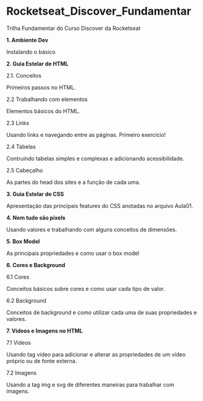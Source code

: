 # Rocketseat_Discover_Fundamentar

Trilha Fundamentar do Curso Discover da Rocketseat

**1. Ambiente Dev**

<p>Instalando o básico</p>

**2. Guia Estelar de HTML**

2.1. Conceitos
<p>Primeiros passos no HTML.</p>

2.2 Trabalhando com elementos
<p>Elementos básicos do HTML. </p>

2.3 Links
<p>Usando links e navegando entre as páginas. Primeiro exercício!</p>

2.4 Tabelas
<p>Contruindo tabelas simples e complexas e adicionando acessibilidade.</p>

2.5 Cabeçalho
<p>As partes do head dos sites e a função de cada uma.</p>

**3. Guia Estelar de CSS**

Apresentação das principais features do CSS anotadas no arquivo Aula01.

**4. Nem tudo são pixels**

Usando valores e trabalhando com alguns conceitos de dimensões.

**5. Box Model**

As principais propriedades e como usar o box model

**6. Cores e Background**

6.1 Cores
<p>Conceitos básicos sobre cores e como usar cada tipo de valor.</p>

6.2 Background
<p>Conceitos de background e como utilizar cada uma de suas propriedades e valores.</p>

**7. Videos e Imagens no HTML**

7.1 Videos
<p>Usando tag video para adicionar e alterar as propriedades de um vídeo próprio ou de fonte externa.</p>

7.2 Imagens
<p>Usando a tag img e svg de diferentes maneiras para trabalhar com imagens.</p>
